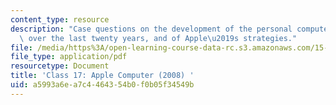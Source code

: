 ```yaml
---
content_type: resource
description: "Case questions on the development of the personal computer industry\
  \ over the last twenty years, and of Apple\u2019s strategies."
file: /media/https%3A/open-learning-course-data-rc.s3.amazonaws.com/15-965-technology-strategy-for-system-design-and-management-spring-2009/a5993a6ea7c4464354b0f0b05f34549b_MIT15_965S09_case17.pdf
file_type: application/pdf
resourcetype: Document
title: 'Class 17: Apple Computer (2008) '
uid: a5993a6e-a7c4-4643-54b0-f0b05f34549b
---
```

